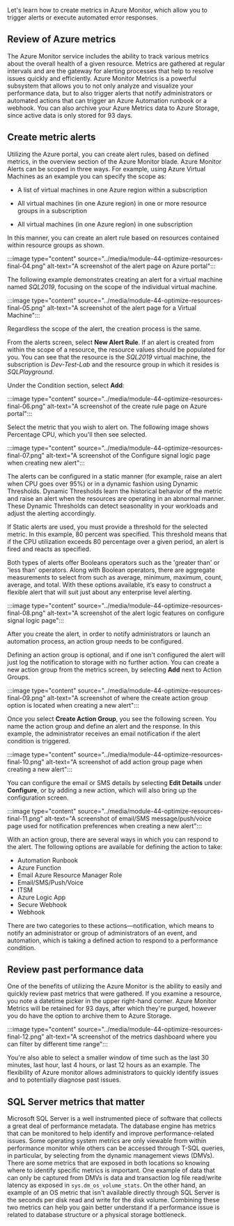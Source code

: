 Let's learn how to create metrics in Azure Monitor, which allow you to trigger alerts or execute automated error responses.

## Review of Azure metrics

The Azure Monitor service includes the ability to track various metrics about the overall health of a given resource. Metrics are gathered at regular intervals and are the gateway for alerting processes that help to resolve issues quickly and efficiently. Azure Monitor Metrics is a powerful subsystem that allows you to not only analyze and visualize your performance data, but to also trigger alerts that notify administrators or automated actions that can trigger an Azure Automation runbook or a webhook. You can also archive your Azure Metrics data to Azure Storage, since active data is only stored for 93 days.

## Create metric alerts

Utilizing the Azure portal, you can create alert rules, based on defined metrics, in the overview section of the Azure Monitor blade. Azure Monitor Alerts can be scoped in three ways. For example, using Azure Virtual Machines as an example you can specify the scope as:

- A list of virtual machines in one Azure region within a subscription

- All virtual machines (in one Azure region) in one or more resource groups in a subscription

- All virtual machines (in one Azure region) in one subscription

In this manner, you can create an alert rule based on resources contained within resource groups as shown.

:::image type="content" source="../media/module-44-optimize-resources-final-04.png" alt-text="A screenshot of the alert page on Azure portal":::

The following example demonstrates creating an alert for a virtual machine named *SQL2019*, focusing on the scope of the individual virtual machine.

:::image type="content" source="../media/module-44-optimize-resources-final-05.png" alt-text="A screenshot of the alert page for a Virtual Machine":::

Regardless the scope of the alert, the creation process is the same.

From the alerts screen, select **New Alert Rule**. If an alert is created from within the scope of a resource, the resource values should be populated for you. You can see that the resource is the *SQL2019* virtual machine, the subscription is *Dev-Test-Lab* and the resource group in which it resides is *SQLPlayground*.

Under the Condition section, select **Add**:

:::image type="content" source="../media/module-44-optimize-resources-final-06.png" alt-text="A screenshot of the create rule page on Azure portal":::

Select the metric that you wish to alert on. The following image shows Percentage CPU, which you'll then see selected.

:::image type="content" source="../media/module-44-optimize-resources-final-07.png" alt-text="A screenshot of the Configure signal logic page when creating new alert":::

The alerts can be configured in a static manner (for example, raise an alert when CPU goes over 95%) or in a dynamic fashion using Dynamic Thresholds. Dynamic Thresholds learn the historical behavior of the metric and raise an alert when the resources are operating in an abnormal manner. These Dynamic Thresholds can detect seasonality in your workloads and adjust the alerting accordingly.

If Static alerts are used, you must provide a threshold for the selected metric. In this example, 80 percent was specified. This threshold means that if the CPU utilization exceeds 80 percentage over a given period, an alert is fired and reacts as specified.

Both types of alerts offer Booleans operators such as the 'greater than' or 'less than' operators. Along with Boolean operators, there are aggregate measurements to select from such as average, minimum, maximum, count, average, and total. With these options available, it’s easy to construct a flexible alert that will suit just about any enterprise level alerting.

:::image type="content" source="../media/module-44-optimize-resources-final-08.png" alt-text="A screenshot of the alert logic features on configure signal logic page":::

After you create the alert, in order to notify administrators or launch an automation process, an action group needs to be configured.

Defining an action group is optional, and if one isn't configured the alert will just log the notification to storage with no further action. You can create a new action group from the metrics screen, by selecting **Add** next to Action Groups. 

:::image type="content" source="../media/module-44-optimize-resources-final-09.png" alt-text="A screenshot of where the create action group option is located when creating a new alert":::

Once you select **Create Action Group**, you see the following screen. You name the action group and define an alert and the response. In this example, the administrator receives an email notification if the alert condition is triggered.

:::image type="content" source="../media/module-44-optimize-resources-final-10.png" alt-text="A screenshot of add action group page when creating a new alert":::

 You can configure the email or SMS details by selecting **Edit Details** under **Configure**, or by adding a new action, which will also bring up the configuration screen.

:::image type="content" source="../media/module-44-optimize-resources-final-11.png" alt-text="A screenshot of email/SMS message/push/voice page used for notification preferences when creating a new alert":::

With an action group, there are several ways in which you can respond to the alert. The following options are available for defining the action to take:

- Automation Runbook
- Azure Function
- Email Azure Resource Manager Role
- Email/SMS/Push/Voice
- ITSM
- Azure Logic App
- Secure Webhook
- Webhook

There are two categories to these actions—notification, which means to notify an administrator or group of administrators of an event, and automation, which is taking a defined action to respond to a performance condition.

## Review past performance data

One of the benefits of utilizing the Azure Monitor is the ability to easily and quickly review past metrics that were gathered. If you examine a resource, you note a datetime picker in the upper right-hand corner. Azure Monitor Metrics will be retained for 93 days, after which they're purged, however you do have the option to archive them to Azure Storage.

:::image type="content" source="../media/module-44-optimize-resources-final-12.png" alt-text="A screenshot of the metrics dashboard where you can filter by different time range":::

You're also able to select a smaller window of time such as the last 30 minutes, last hour, last 4 hours, or last 12 hours as an example. The flexibility of Azure monitor allows administrators to quickly identify issues and to potentially diagnose past issues.

## SQL Server metrics that matter

Microsoft SQL Server is a well instrumented piece of software that collects a great deal of performance metadata. The database engine has metrics that can be monitored to help identify and improve performance-related issues. Some operating system metrics are only viewable from within performance monitor while others can be accessed through T-SQL queries, in particular, by selecting from the dynamic management views (DMVs). There are some metrics that are exposed in both locations so knowing where to identify specific metrics is important. One example of data that can only be captured from DMVs is data and transaction log file read/write latency as exposed in `sys.dm_os_volume_stats`. On the other hand, an example of an OS metric that isn't available directly through SQL Server is the seconds per disk read and write for the disk volume. Combining these two metrics can help you gain better understand if a performance issue is related to database structure or a physical storage bottleneck.
